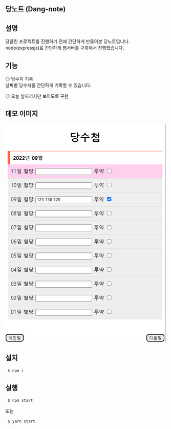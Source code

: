 ## 당노트 (Dang-note)

## 설명

당클린 프로젝트를 진행하기 전에 간단하게 만들어본 당노트입니다.  
node(expressjs)로 간단하게 웹서버를 구축해서 진행했습니다.

## 기능

◎ 당수치 기록  
날짜별 당수치를 간단하게 기록할 수 있습니다.

◎ 오늘 날짜까지만 보이도록 구현

## 데모 이미지

<img src="./demo/demo.png" alt="image-demo" width="500"/>

## 설치

```bash
 $ npm i
```

## 실행

```bash
 $ npm start
```

또는

```bash
 $ yarn start
```
